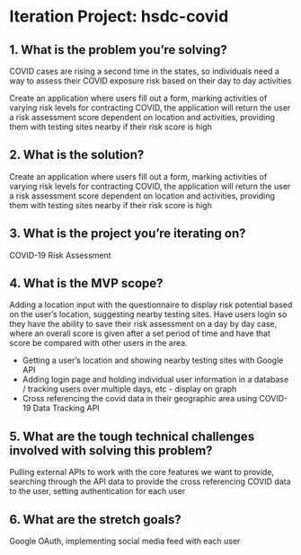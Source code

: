 # Iteration Project: hsdc-covid

## 1. What is the problem you’re solving?

COVID cases are rising a second time in the states, so individuals need a way to assess their COVID exposure risk based on their day to day activities

Create an application where users fill out a form, marking activities of varying risk levels for contracting COVID, the application will return the user a risk assessment score dependent on location and activities, providing them with testing sites nearby if their risk score is high

## 2. What is the solution?

Create an application where users fill out a form, marking activities of varying risk levels for contracting COVID, the application will return the user a risk assessment score dependent on location and activities, providing them with testing sites nearby if their risk score is high

## 3. What is the project you’re iterating on?

COVID-19 Risk Assessment

## 4. What is the MVP scope?

Adding a location input with the questionnaire to display risk potential based on the user’s location, suggesting nearby testing sites. Have users login so they have the ability to save their risk assessment on a day by day case, where an overall score is given after a set period of time and have that score be compared with other users in the area.

- Getting a user’s location and showing nearby testing sites with Google API
- Adding login page and holding individual user information in a database / tracking users over multiple days, etc - display on graph
- Cross referencing the covid data in their geographic area using COVID-19 Data Tracking API

## 5. What are the tough technical challenges involved with solving this problem?

Pulling external APIs to work with the core features we want to provide, searching through the API data to provide the cross referencing COVID data to the user, setting authentication for each user

## 6. What are the stretch goals?

Google OAuth, implementing social media feed with each user
